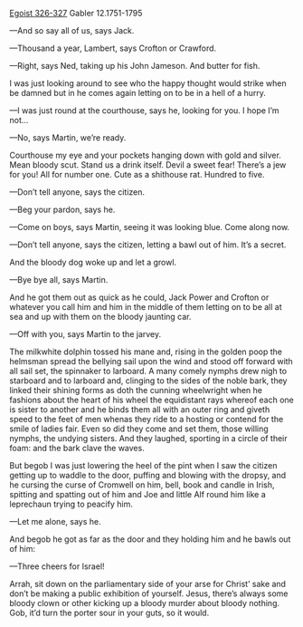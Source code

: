 [Egoist 326-327](https://archive.org/stream/ulysses00joyc_1?ref=ol#page/326/mode/2up) Gabler 12.1751-1795


—And so say all of us, says Jack.

—Thousand a year, Lambert, says Crofton or Crawford.

—Right, says Ned, taking up his John Jameson. And butter for fish.

I was just looking around to see who the happy thought would strike when be damned but in he comes again letting on to be in a hell of a hurry.

—I was just round at the courthouse, says he, looking for you. I hope I’m not...

—No, says Martin, we’re ready.

Courthouse my eye and your pockets hanging down with gold and silver. Mean bloody scut. Stand us a drink itself. Devil a sweet fear! There’s a jew for you! All for number one. Cute as a shithouse rat. Hundred to five.

—Don’t tell anyone, says the citizen.

—Beg your pardon, says he.

—Come on boys, says Martin, seeing it was looking blue. Come along now.

—Don’t tell anyone, says the citizen, letting a bawl out of him. It’s a secret.

And the bloody dog woke up and let a growl.

—Bye bye all, says Martin.

And he got them out as quick as he could, Jack Power and Crofton or whatever you call him and him in the middle of them letting on to be all at sea and up with them on the bloody jaunting car.

—Off with you, says Martin to the jarvey.

The milkwhite dolphin tossed his mane and, rising in the golden poop the helmsman spread the bellying sail upon the wind and stood off forward with all sail set, the spinnaker to larboard. A many comely nymphs drew nigh to starboard and to larboard and, clinging to the sides of the noble bark, they linked their shining forms as doth the cunning wheelwright when he fashions about the heart of his wheel the equidistant rays whereof each one is sister to another and he binds them all with an outer ring and giveth speed to the feet of men whenas they ride to a hosting or contend for the smile of ladies fair. Even so did they come and set them, those willing nymphs, the undying sisters. And they laughed, sporting in a circle of their foam: and the bark clave the waves.


But begob I was just lowering the heel of the pint when I saw the citizen getting up to waddle to the door, puffing and blowing with the dropsy, and he cursing the curse of Cromwell on him, bell, book and candle in Irish, spitting and spatting out of him and Joe and little Alf round him like a leprechaun trying to peacify him.

—Let me alone, says he.

And begob he got as far as the door and they holding him and he bawls out of him:

—Three cheers for Israel!

Arrah, sit down on the parliamentary side of your arse for Christ’ sake and don’t be making a public exhibition of yourself. Jesus, there’s always some bloody clown or other kicking up a bloody murder about bloody nothing. Gob, it’d turn the porter sour in your guts, so it would.

